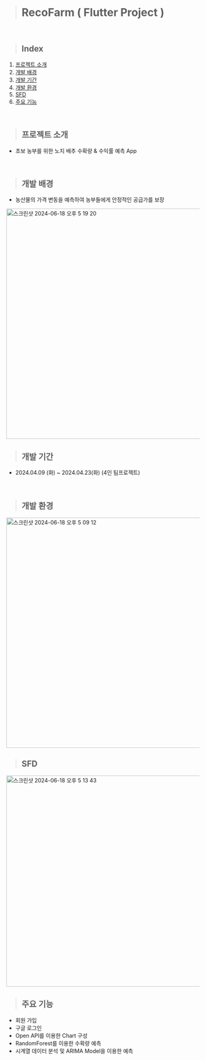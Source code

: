 > # RecoFarm ( Flutter Project )

<br>

> ## Index
1. [프로젝트 소개](#프로젝트-소개)
2. [개발 배경](#개발-배경)
3. [개발 기간](#개발-기간)
4. [개발 환경](#개발-환경)
5. [SFD](#SFD)
6. [주요 기능](#주요-기능)

<br>

> ## 프로젝트 소개
- 초보 농부를 위한 노지 배추 수확량 & 수익률 예측 App

<br>

> ## 개발 배경
- 농산물의 가격 변동을 예측하여 농부들에게 안정적인 공급가를 보장
<img width="600" alt="스크린샷 2024-06-18 오후 5 19 20" src="https://github.com/lcy0512/RecoFarm_app/assets/152368203/b43af0a7-1995-4819-93ed-628a5c61af1f">

<br>

> ## 개발 기간
* 2024.04.09 (화) ~ 2024.04.23(화) (4인 팀프로젝트)

<br>

> ## 개발 환경
<img width="600" alt="스크린샷 2024-06-18 오후 5 09 12" src="https://github.com/lcy0512/RecoFarm_app/assets/152368203/b33f338e-d446-4bc0-b10b-72da99c2891c">

<br>

> ## SFD
<img width="550" alt="스크린샷 2024-06-18 오후 5 13 43" src="https://github.com/lcy0512/RecoFarm_app/assets/152368203/194341e6-d8e0-41be-97ef-73bb7ba4e03e">

<br>

> ## 주요 기능
- 회원 가입
- 구글 로그인
- Open API를 이용한 Chart 구성
- RandomForest를 이용한 수확량 예측
- 시계열 데이터 분석 및 ARIMA Model을 이용한 예측


